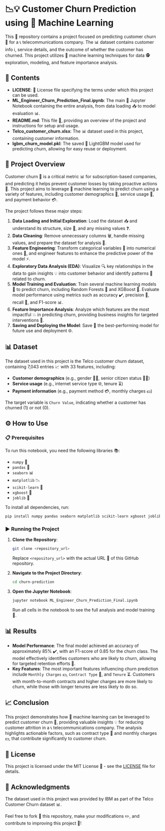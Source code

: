 # 📉💡 Customer Churn Prediction using 🤖 Machine Learning

This 📂 repository contains a project focused on predicting customer churn 🔄 for a 📞 telecommunications company. The 📊 dataset contains customer info ℹ️, service details, and the outcome of whether the customer has churned. This project utilizes 🤖 machine learning techniques for data 🕵️ exploration, modeling, and feature importance analysis.

## 📁 Contents

- **LICENSE**: 📜 License file specifying the terms under which this project can be used.
- **ML\_Engineer\_Churn\_Prediction\_Final.ipynb**: The main 📝 Jupyter Notebook containing the entire analysis, from data loading 📥 to model evaluation 📊.
- **README.md**: This file 📄, providing an overview of the project and instructions for setup and usage.
- **Telco\_customer\_churn.xlsx**: The 📊 dataset used in this project, containing customer information.
- **lgbm\_churn\_model.pkl**: The saved 💾 LightGBM model used for predicting churn, allowing for easy reuse or deployment.

## 🌟 Project Overview

Customer churn 🔄 is a critical metric 📊 for subscription-based companies, and predicting it helps prevent customer losses by taking proactive actions 🚀. This project aims to leverage 🤖 machine learning to predict churn using a variety of features, including customer demographics 👥, service usage 📶, and payment behavior 💳.

The project follows these major steps:

1. **Data Loading and Initial Exploration**: Load the dataset 📥 and understand its structure, size 📏, and any missing values ❓.
2. **Data Cleaning**: Remove unnecessary columns 🗑️, handle missing values, and prepare the dataset for analysis 🧼.
3. **Feature Engineering**: Transform categorical variables 🔄 into numerical ones 🔢, and engineer features to enhance the predictive power of the model ⚡.
4. **Exploratory Data Analysis (EDA)**: Visualize 🔍 key relationships in the data to gain insights 💡 into customer behavior and identify patterns 🔄 related to churn.
5. **Model Training and Evaluation**: Train several machine learning models 🤖 to predict churn, including Random Forests 🌲 and XGBoost 🚀. Evaluate model performance using metrics such as accuracy ✔️, precision 🎯, recall 🔁, and F1-score 📊.
6. **Feature Importance Analysis**: Analyze which features are the most impactful 💥 in predicting churn, providing business insights for targeted interventions 🎯.
7. **Saving and Deploying the Model**: Save 💾 the best-performing model for future use and deployment 🌐.

## 📊 Dataset

The dataset used in this project is the Telco customer churn dataset, containing 7,043 entries 📈 with 33 features, including:

- **Customer demographics** (e.g., gender 👨‍👩‍, senior citizen status 👵👴)
- **Service usage** (e.g., internet service type 🌐, tenure ⏳)
- **Payment information** (e.g., payment method 💳, monthly charges 💵)

The target variable is `Churn Value`, indicating whether a customer has churned (1) or not (0).

## ⚙️ How to Use

### 📋 Prerequisites

To run this notebook, you need the following libraries 📚:

- `numpy` 📐
- `pandas` 🐼
- `seaborn` 📊
- `matplotlib` 📉
- `scikit-learn` 🤖
- `xgboost` 🚀
- `joblib` 💾

To install all dependencies, run:

```sh
pip install numpy pandas seaborn matplotlib scikit-learn xgboost joblib
```

### ▶️ Running the Project

1. **Clone the Repository**:

   ```sh
   git clone <repository_url>
   ```

   Replace `<repository_url>` with the actual URL 🔗 of this GitHub repository.

2. **Navigate to the Project Directory**:

   ```sh
   cd churn-prediction
   ```

3. **Open the Jupyter Notebook**:

   ```sh
   jupyter notebook ML_Engineer_Churn_Prediction_Final.ipynb
   ```

   Run all cells in the notebook to see the full analysis and model training 🤖.

## 📊 Results

- **Model Performance**: The final model achieved an accuracy of approximately 85% ✔️, with an F1-score of 0.85 for the churn class. The model effectively identifies customers who are likely to churn, allowing for targeted retention efforts 🔄.
- **Key Features**: The most important features influencing churn prediction include `Monthly Charges` 💵, `Contract Type` 📝, and `Tenure` ⏳. Customers with month-to-month contracts and higher charges are more likely to churn, while those with longer tenures are less likely to do so.

## 📈 Conclusion

This project demonstrates how 🤖 machine learning can be leveraged to predict customer churn 🔄, providing valuable insights 💡 for reducing customer attrition in a 📞 telecommunications company. The analysis highlights actionable factors, such as contract type 📝 and monthly charges 💵, that contribute significantly to customer churn.

## 📜 License

This project is licensed under the MIT License 📄 - see the [LICENSE](LICENSE) file for details.

## 🙏 Acknowledgments

The dataset used in this project was provided by IBM as part of the Telco Customer Churn dataset 📊.

Feel free to fork 🍴 this repository, make your modifications ✏️, and contribute to improving this project 🚀!
